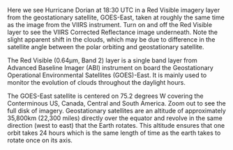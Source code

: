 Here we see Hurricane Dorian at 18:30 UTC in a Red Visible imagery layer from the geostationary satellite, GOES-East, taken at roughly the same time as the image from the VIIRS instrument. Turn on and off the Red Visible layer to see the VIIRS Corrected Reflectance image underneath. Note the slight apparent shift in the clouds, which may be due to difference in the satellite angle between the polar orbiting and geostationary satellite.

The Red Visible (0.64&mu;m, Band 2) layer is a single band layer from Advanced Baseline Imager (ABI) instrument on board the Geostationary Operational Environmental Satellites (GOES)-East. It is mainly used to monitor the evolution of clouds throughout the daylight hours.

The GOES-East satellite is centered on 75.2 degrees W covering the Conterminous US, Canada, Central and South America. Zoom out to see the full disk of imagery. Geostationary satellites are an altitude of approximately 35,800km (22,300 miles) directly over the equator and revolve in the same direction (west to east) that the Earth rotates. This altitude ensures that one orbit takes 24 hours which is the same length of time as the earth takes to rotate once on its axis.
